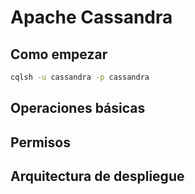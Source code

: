# Apache Cassandra

## Como empezar

```bash
cqlsh -u cassandra -p cassandra
```

## Operaciones básicas

## Permisos

## Arquitectura de despliegue
